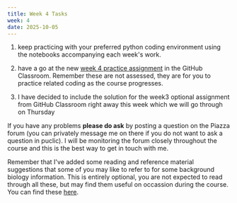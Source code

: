 ```yaml
---
title: Week 4 Tasks
week: 4
date: 2025-10-05
---
```


1. keep practicing with your preferred python coding environment using the notebooks accompanying each week's work.

2. have a go at the new [week 4 practice assignment](https://classroom.github.com/a/-g6LI8cG) in the GitHub Classroom. Remember these are not assessed, they are for you to practice related coding as the course progresses.

3. I have decided to include the solution for the week3 optional assignment from GitHub Classroom right away this week which we will go through on Thursday

If you have any problems **please do ask** by posting a question on the Piazza forum (you can privately message me on there if you do not want to ask a question in puclic). I will be monitoring the forum closely throughout the course and this is the best way to get in touch with me.

Remember that I've added some reading and reference material suggestions that some of you may like to refer to for some background biology information. This is entirely optional, you are not expected to read through all these, but may find them useful on occassion during the course. You can find these [here](../resources/biology_catchup.md).
